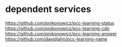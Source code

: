 # dependent services

https://github.com/pnikonowicz/pcc-learning-status
https://github.com/pnikonowicz/pcc-learning-cdn
https://github.com/pnikonowicz/pcc-learning-answer
https://github.com/davidjahn/pcc-learning-name
